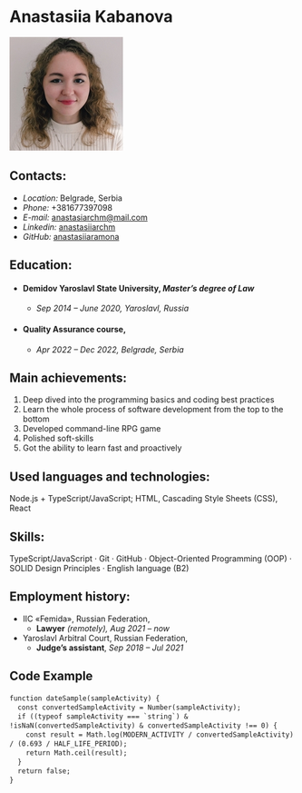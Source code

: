 # Anastasiia Kabanova

![photo](./images/picture.jpg)

## Contacts:

* *Location:* Belgrade, Serbia 
* *Phone:* +381677397098
* *E-mail:* [anastasiarchm@mail.com](anastasiarchm@mail.com)
* *Linkedin:* [anastasiiarchm](https://www.linkedin.com/in/anastasiiarchm/)
* *GitHub:* [anastasiiaramona](https://github.com/AnastasiiaRamona)

## Education:
* #### Demidov Yaroslavl State University, *Master’s degree of Law* 
    + *Sep 2014 – June 2020, Yaroslavl, Russia*
* #### Quality Assurance course,
    + *Apr 2022 – Dec 2022, Belgrade, Serbia*

## Main achievements:
1. Deep dived into the programming basics and coding best practices
2. Learn the whole process of software development from the top to the bottom
3. Developed command-line RPG game
4. Polished soft-skills
5. Got the ability to learn fast and proactively

## Used languages and technologies:
Node.js + TypeScript/JavaScript; HTML, Cascading Style Sheets (CSS), React

## Skills:
TypeScript/JavaScript · Git · GitHub · Object-Oriented Programming (OOP) · SOLID Design Principles · English language (B2)

## Employment history:
* IIC «Femida», Russian Federation,
    + __Lawyer__ _(remotely), Aug 2021 – now_
* Yaroslavl Arbitral Court, Russian Federation,
    + __Judge’s assistant__, _Sep 2018 – Jul 2021_

## Code Example
```
function dateSample(sampleActivity) {
  const convertedSampleActivity = Number(sampleActivity);
  if ((typeof sampleActivity === `string`) & !isNaN(convertedSampleActivity) & convertedSampleActivity !== 0) {
    const result = Math.log(MODERN_ACTIVITY / convertedSampleActivity) / (0.693 / HALF_LIFE_PERIOD);
    return Math.ceil(result);
  }
  return false; 
}
```
